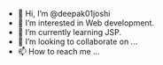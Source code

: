 - 👋 Hi, I’m @deepak01joshi
- 👀 I’m interested in Web development.
- 🌱 I’m currently learning JSP.
- 💞️ I’m looking to collaborate on ...
- 📫 How to reach me ...

<!---
deepak01joshi/deepak01joshi is a ✨ special ✨ repository because its `README.md` (this file) appears on your GitHub profile.
You can click the Preview link to take a look at your changes.
--->
